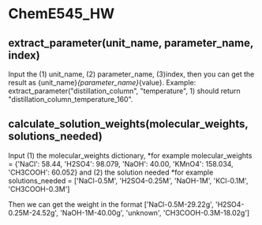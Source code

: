 # ChemE545_HW

## extract_parameter(unit_name, parameter_name, index)
  Input the (1) unit_name, (2) parameter_name, (3)index, then you can get the result as {unit_name}_{parameter_name}_{value}.
  Example: extract_parameter("distillation_column", "temperature", 1) should return "distillation_column_temperature_160".


## calculate_solution_weights(molecular_weights, solutions_needed)
  Input (1) the molecular_weights dictionary, 
          *for example
          molecular_weights = {'NaCl': 58.44, 'H2SO4': 98.079, 'NaOH': 40.00, 'KMnO4': 158.034, 'CH3COOH': 60.052}
  and (2) the solution needed
          *for example solutions_needed = ['NaCl-0.5M', 'H2SO4-0.25M', 'NaOH-1M', 'KCl-0.1M', 'CH3COOH-0.3M']

  Then we can get the weight in the format ['NaCl-0.5M-29.22g', 'H2SO4-0.25M-24.52g', 'NaOH-1M-40.00g', 'unknown', 'CH3COOH-0.3M-18.02g']
  

